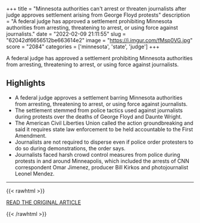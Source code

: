 +++
title = "Minnesota authorities can't arrest or threaten journalists after judge approves settlement arising from George Floyd protests"
description = "A federal judge has approved a settlement prohibiting Minnesota authorities from arresting, threatening to arrest, or using force against journalists."
date = "2022-02-09 21:11:55"
slug = "62042df6656512be663614e2"
image = "https://i.imgur.com/fMsp0VG.jpg"
score = "2084"
categories = ['minnesota', 'state', 'judge']
+++

A federal judge has approved a settlement prohibiting Minnesota authorities from arresting, threatening to arrest, or using force against journalists.

## Highlights

- A federal judge approves a settlement barring Minnesota authorities from arresting, threatening to arrest, or using force against journalists.
- The settlement stemmed from police tactics used against journalists during protests over the deaths of George Floyd and Daunte Wright.
- The American Civil Liberties Union called the action groundbreaking and said it requires state law enforcement to be held accountable to the First Amendment.
- Journalists are not required to disperse even if police order protesters to do so during demonstrations, the order says.
- Journalists faced harsh crowd control measures from police during protests in and around Minneapolis, which included the arrests of CNN correspondent Omar Jimenez, producer Bill Kirkos and photojournalist Leonel Mendez.

---

{{< rawhtml >}}
  <p class="article-category">
    <a target="_blank" href="https://www.cnn.com/2022/02/09/us/minnesota-settlement-police-journalists-protests/index.html">READ THE ORIGINAL ARTICLE</a>
  </p>
{{< /rawhtml >}}
